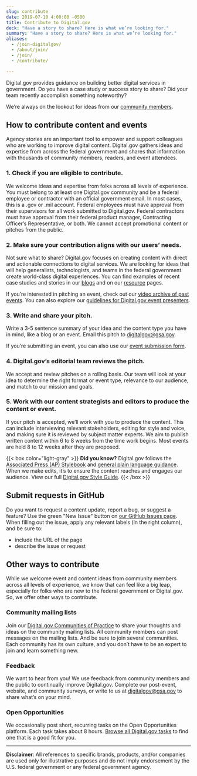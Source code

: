 ```yaml
---
slug: contribute
date: 2019-07-10 4:00:00 -0500
title: Contribute to Digital.gov
deck: "Have a story to share? Here is what we’re looking for."
summary: "Have a story to share? Here is what we’re looking for."
aliases:
  - /join-digitalgov/
  - /about/join/
  - /join/
  - /contribute/

---
```

Digital.gov provides guidance on building better digital services in government. Do you have a case study or success story to share? Did your team recently accomplish something noteworthy?

We’re always on the lookout for ideas from our [community members](https://digital.gov/communities/).

## How to contribute content and events

Agency stories are an important tool to empower and support colleagues who are working to improve digital content. Digital.gov gathers ideas and expertise from across the federal government and shares that information with thousands of community members, readers, and event attendees. 

### 1. Check if you are eligible to contribute.

We welcome ideas and expertise from folks across all levels of experience. You must belong to at least one Digital.gov community and be a federal employee or contractor with an official government email. In most cases, this is a .gov or .mil account. Federal employees must have approval from their supervisors for all work submitted to Digital.gov. Federal contractors must have approval from their federal product manager, Contracting Officer’s Representative, or both. We cannot accept promotional content or pitches from the public.

### 2. Make sure your contribution aligns with our users’ needs.

Not sure what to share? Digital.gov focuses on creating content with direct and actionable connections to digital services. We are looking for ideas that will help generalists, technologists, and teams in the federal government create world-class digital experiences. You can find examples of recent case studies and stories in our [blogs](https://digital.gov/news/) and on our [resource](https://digital.gov/resources/) pages. 

If you’re interested in pitching an event, check out our [video archive of past events](https://youtube.com/@DigitalGov). You can also explore our [guidelines for Digital.gov event presenters](https://digital.gov/resources/guidelines-for-digital-gov-event-presenters/).

### 3. Write and share your pitch. 

Write a 3-5 sentence summary of your idea and the content type you have in mind, like a blog or an event. Email this pitch to [digitalgov@gsa.gov](mailto:digitalgov@gsa.gov).

If you’re submitting an event, you can also use our [event submission form](https://feedback.gsa.gov/jfe/form/SV_1MS3YC4dieV8WQm).

### 4. Digital.gov’s editorial team reviews the pitch. 

We accept and review pitches on a rolling basis. Our team will look at your idea to determine the right format or event type, relevance to our audience, and match to our mission and goals.

### 5. Work with our content strategists and editors to produce the content or event. 

If your pitch is accepted, we’ll work with you to produce the content. This can include interviewing relevant stakeholders, editing for style and voice, and making sure it is reviewed by subject matter experts. We aim to publish written content within 6 to 8 weeks from the time work begins. Most events are held 8 to 12 weeks after they are proposed.

{{< box color="light-gray" >}}
**Did you know?** Digital.gov follows the [Associated Press (AP) Stylebook](https://www.apstylebook.com/) and [general plain language guidance](https://www.plainlanguage.gov/). When we make edits, it’s to ensure the content reaches and engages our audience. View our full [Digital.gov Style Guide](https://digital.gov/style-guide/).
{{< /box >}}

## Submit requests in GitHub

Do you want to request a content update, report a bug, or suggest a feature? Use the green "New Issue" button on [our GitHub Issues page](https://github.com/GSA/digitalgov.gov/issues). When filling out the issue, apply any relevant labels (in the right column), and be sure to:

* include the URL of the page
* describe the issue or request

## Other ways to contribute

While we welcome event and content ideas from community members across all levels of experience, we know that can feel like a big leap, especially for folks who are new to the federal government or Digital.gov. So, we offer other ways to contribute.

### Community mailing lists

Join our [Digital.gov Communities of Practice](https://digital.gov/communities/) to share your thoughts and ideas on the community mailing lists. All community members can post messages on the mailing lists. And be sure to join several communities. Each community has its own culture, and you don’t have to be an expert to join and learn something new.

### Feedback

We want to hear from you! We use feedback from community members and the public to continually improve Digital.gov. Complete our post-event, website, and community surveys, or write to us at [digitalgov@gsa.gov](mailto:digitalgov@gsa.gov) to share what’s on your mind.

### Open Opportunities

We occasionally post short, recurring tasks on the Open Opportunities platform. Each task takes about 8 hours. [Browse all Digital.gov tasks](https://openopps.usajobs.gov/search?state=open&state=in%20progress&term=digital.gov&page=1) to find one that is a good fit for you.

---

**Disclaimer**: All references to specific brands, products, and/or companies are used only for illustrative purposes and do not imply endorsement by the U.S. federal government or any federal government agency.

